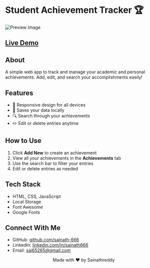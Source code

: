 # Student Achievement Tracker 🏆

![Preview Image](https://i.imgur.com/XYZ123.png)

## [Live Demo](https://sainath-666.github.io/Achievement-Tracker/)

## About
A simple web app to track and manage your academic and personal achievements. Add, edit, and search your accomplishments easily!

## Features
- 📱 Responsive design for all devices
- 💾 Saves your data locally
- 🔍 Search through your achievements
- ✏️ Edit or delete entries anytime

## How to Use
1. Click **Add New** to create an achievement
2. View all your achievements in the **Achievements** tab
3. Use the search bar to filter your entries
4. Edit or delete entries as needed

## Tech Stack
- HTML, CSS, JavaScript
- Local Storage
- Font Awesome
- Google Fonts

## Connect With Me
- GitHub: [github.com/sainath-666](https://github.com/sainath-666)
- LinkedIn: [linkedin.com/in/sainath666](https://www.linkedin.com/in/sainath666)
- Email: [sai65265@gmail.com](mailto:sai65265@gmail.com)

<div align="center">
  <p>Made with ❤️ by Sainathreddy</p>
</div>